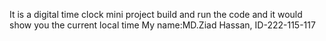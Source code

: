 It is a digital time clock mini project
build and run the code and it would show you the current local time
My name:MD.Ziad Hassan, ID-222-115-117
